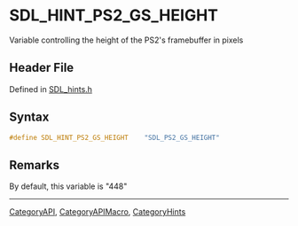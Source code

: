 # SDL_HINT_PS2_GS_HEIGHT

Variable controlling the height of the PS2's framebuffer in pixels

## Header File

Defined in [SDL_hints.h](https://github.com/libsdl-org/SDL/blob/SDL2/include/SDL_hints.h)

## Syntax

```c
#define SDL_HINT_PS2_GS_HEIGHT    "SDL_PS2_GS_HEIGHT"
```

## Remarks

By default, this variable is "448"

----
[CategoryAPI](CategoryAPI), [CategoryAPIMacro](CategoryAPIMacro), [CategoryHints](CategoryHints)

